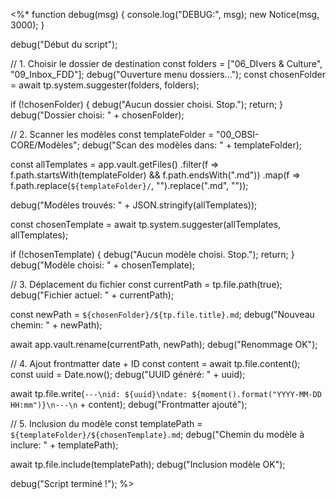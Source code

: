 
<%*
function debug(msg) {
  console.log("DEBUG:", msg);
  new Notice(msg, 3000);
}

debug("Début du script");

// 1. Choisir le dossier de destination
const folders = ["06_DIvers & Culture", "09_Inbox_FDD"];
debug("Ouverture menu dossiers...");
const chosenFolder = await tp.system.suggester(folders, folders);

if (!chosenFolder) {
  debug("Aucun dossier choisi. Stop.");
  return;
}
debug("Dossier choisi: " + chosenFolder);

// 2. Scanner les modèles
const templateFolder = "00_OBSI-CORE/Modèles";
debug("Scan des modèles dans: " + templateFolder);

const allTemplates = app.vault.getFiles()
  .filter(f => f.path.startsWith(templateFolder) && f.path.endsWith(".md"))
  .map(f => f.path.replace(`${templateFolder}/`, "").replace(".md", ""));

debug("Modèles trouvés: " + JSON.stringify(allTemplates));

const chosenTemplate = await tp.system.suggester(allTemplates, allTemplates);

if (!chosenTemplate) {
  debug("Aucun modèle choisi. Stop.");
  return;
}
debug("Modèle choisi: " + chosenTemplate);

// 3. Déplacement du fichier
const currentPath = tp.file.path(true);
debug("Fichier actuel: " + currentPath);

const newPath = `${chosenFolder}/${tp.file.title}.md`;
debug("Nouveau chemin: " + newPath);

await app.vault.rename(currentPath, newPath);
debug("Renommage OK");

// 4. Ajout frontmatter date + ID
const content = await tp.file.content();
const uuid = Date.now();
debug("UUID généré: " + uuid);

await tp.file.write(`---\nid: ${uuid}\ndate: ${moment().format("YYYY-MM-DD HH:mm")}\n---\n` + content);
debug("Frontmatter ajouté");

// 5. Inclusion du modèle
const templatePath = `${templateFolder}/${chosenTemplate}.md`;
debug("Chemin du modèle à inclure: " + templatePath);

await tp.file.include(templatePath);
debug("Inclusion modèle OK");

debug("Script terminé !");
%>